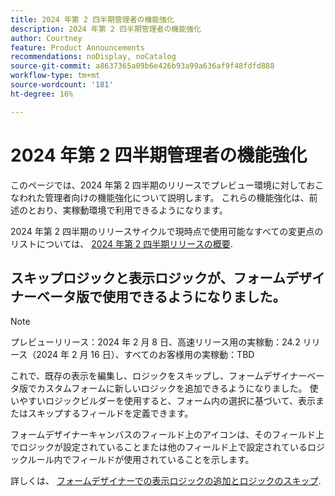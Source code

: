 ```yaml
---
title: 2024 年第 2 四半期管理者の機能強化
description: 2024 年第 2 四半期管理者の機能強化
author: Courtney
feature: Product Announcements
recommendations: noDisplay, noCatalog
source-git-commit: a8637365a09b6e426b93a99a636af9f48fdfd888
workflow-type: tm+mt
source-wordcount: '181'
ht-degree: 16%

---
```


# 2024 年第 2 四半期管理者の機能強化

このページでは、2024 年第 2 四半期のリリースでプレビュー環境に対しておこなわれた管理者向けの機能強化について説明します。 これらの機能強化は、前述のとおり、実稼動環境で利用できるようになります。

2024 年第 2 四半期のリリースサイクルで現時点で使用可能なすべての変更点のリストについては、 [2024 年第 2 四半期リリースの概要](/help/quicksilver/product-announcements/product-releases/24-q2-release-activity/24-q2-release-overview.md).

<!--## Attribute mapping now available for organizations that have migrated to Adobe IMS

>[!NOTE]
>
>Preview release: February 22, 2024; Production for all customers: February 22, 2024

Workfront system administrators can now set up user attribute mapping for organization that have migrated to Adobe IMS. This allows user information to pass into Workfront from the organization's SSO (Single Sign-on) provider, so that the user's data does not have to be entered into both Workfront and the SSO provider.

Previously, this functionality was only available to organizations that had not yet been onboarded to Adobe IMS.

For instructions on configuring attribute mapping, see **Map user attributes in the Adobe unified experience** in the article [Map user attributes and auto-provision new users](/help/quicksilver/administration-and-setup/add-users/create-and-manage-users/map-user-attributes.md).-->

## スキップロジックと表示ロジックが、フォームデザイナーベータ版で使用できるようになりました。

>[!NOTE]
>
>プレビューリリース：2024 年 2 月 8 日、高速リリース用の実稼動：24.2 リリース（2024 年 2 月 16 日）、すべてのお客様用の実稼動：TBD

これで、既存の表示を編集し、ロジックをスキップし、フォームデザイナーベータ版でカスタムフォームに新しいロジックを追加できるようになりました。 使いやすいロジックビルダーを使用すると、フォーム内の選択に基づいて、表示またはスキップするフィールドを定義できます。

フォームデザイナーキャンバスのフィールド上のアイコンは、そのフィールド上でロジックが設定されていることまたは他のフィールド上で設定されているロジックルール内でフィールドが使用されていることを示します。

詳しくは、 [フォームデザイナーでの表示ロジックの追加とロジックのスキップ](/help/quicksilver/administration-and-setup/customize-workfront/create-manage-custom-forms/form-designer/design-a-form/display-skip-logic-form-designer.md).
